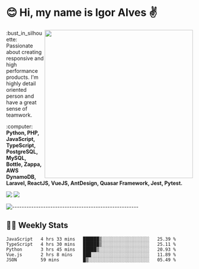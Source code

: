 # :blush: Hi, my name is Igor Alves :v:

<img src="https://github-readme-stats.vercel.app/api?username=iguit0&show_icons=true&count_private=true&theme=onedark" min-width="400px" max-width="400px" width="400px" align="right" />

<p align="left"> 
  :bust_in_silhouette: Passionate about creating responsive and high performance products.
  I'm highly detail oriented person and have a great sense of teamwork.
</p>

<p align="left">
  :computer: <strong>Python, PHP, JavaScript, TypeScript, PostgreSQL, MySQL, Bottle, Zappa, AWS DynamoDB, Laravel, ReactJS, VueJS, AntDesign, Quasar Framework, Jest, Pytest.</strong>
</p>

<p align="left">
  <a href="https://www.linkedin.com/in/igor-lucio-alves" target="_blank" rel="noopener noreferrer" alt="LinkedIn">
  <img src="https://img.shields.io/badge/LinkedIn-0077B5?style=for-the-badge&logo=linkedin&logoColor=white" /></a>

  <a href="https://t.me/iguit0" target="_blank" rel="noopener noreferrer" alt="Telegram">
  <img src="https://img.shields.io/badge/Telegram-2CA5E0?style=for-the-badge&logo=telegram&logoColor=white" /></a>
</p>

![-----------------------------------------------------](https://raw.githubusercontent.com/andreasbm/readme/master/assets/lines/aqua.png)

## :man_technologist: Weekly Stats
<!--START_SECTION:waka-->
```text
JavaScript   4 hrs 33 mins   ██████▒░░░░░░░░░░░░░░░░░░   25.39 % 
TypeScript   4 hrs 30 mins   ██████▒░░░░░░░░░░░░░░░░░░   25.11 % 
Python       3 hrs 45 mins   █████▒░░░░░░░░░░░░░░░░░░░   20.93 % 
Vue.js       2 hrs 8 mins    ███░░░░░░░░░░░░░░░░░░░░░░   11.89 % 
JSON         59 mins         █▒░░░░░░░░░░░░░░░░░░░░░░░   05.49 % 
```
<!--END_SECTION:waka-->
